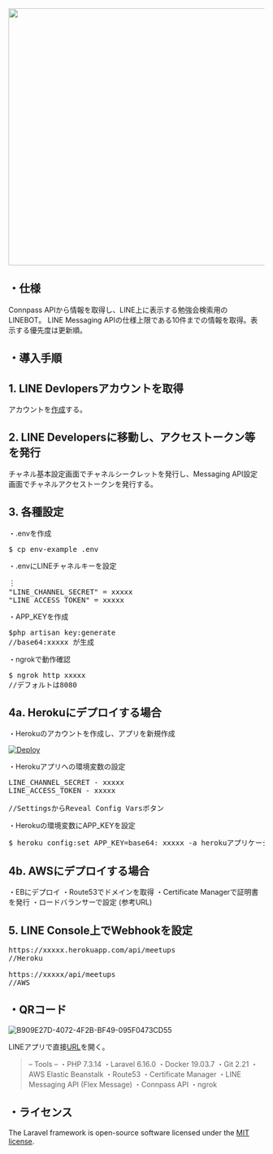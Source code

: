<img src="https://user-images.githubusercontent.com/60056670/76921655-e543ae80-6911-11ea-85d4-7524d1fe82b5.jpeg" width="506px">

## ・仕様
Connpass APIから情報を取得し、LINE上に表示する勉強会検索用のLINEBOT。
LINE Messaging APIの仕様上限である10件までの情報を取得。表示する優先度は更新順。
## ・導入手順
## 1. LINE Devlopersアカウントを取得
アカウントを[作成](https://business.line.me)する。

## 2. LINE Developersに移動し、アクセストークン等を発行

チャネル基本設定画面でチャネルシークレットを発行し、Messaging API設定画面でチャネルアクセストークンを発行する。

## 3. 各種設定

・.envを作成
<pre>
$ cp env-example .env
</pre>

・.envにLINEチャネルキーを設定
<pre>
︙
"LINE_CHANNEL_SECRET" = xxxxx
"LINE_ACCESS_TOKEN" = xxxxx
</pre>

・APP_KEYを作成

<pre>
$php artisan key:generate
//base64:xxxxx が生成
</pre>

・ngrokで動作確認
<pre>
$ ngrok http xxxxx
//デフォルトは8080
</pre>

## 4a. Herokuにデプロイする場合

・Herokuのアカウントを作成し、アプリを新規作成

[![Deploy](https://www.herokucdn.com/deploy/button.png)](https://heroku.com/deploy)

・Herokuアプリへの環境変数の設定
<pre>
LINE_CHANNEL_SECRET - xxxxx
LINE_ACCESS_TOKEN - xxxxx

//SettingsからReveal Config Varsボタン
</pre>

・Herokuの環境変数にAPP_KEYを設定
<pre>
$ heroku config:set APP_KEY=base64: xxxxx -a herokuアプリケーション名
</pre>

## 4b. AWSにデプロイする場合
・EBにデプロイ
・Route53でドメインを取得
・Certificate Managerで証明書を発行
・ロードバランサーで設定
(参考URL)

## 5. LINE Console上でWebhookを設定
<pre>
https://xxxxx.herokuapp.com/api/meetups
//Heroku

https://xxxxx/api/meetups
//AWS
</pre>

## ・QRコード
![B909E27D-4072-4F2B-BF49-095F0473CD55](https://user-images.githubusercontent.com/60056670/76936499-64e37480-6936-11ea-9834-92e657e7ca42.jpeg)

LINEアプリで直接[URL](http://line.me/ti/p/@815sztgc)を開く。
>    – Tools –
>・PHP 7.3.14
>・Laravel 6.16.0
>・Docker 19.03.7
>・Git 2.21
>・AWS Elastic Beanstalk
>・Route53
>・Certificate Manager
>・LINE Messaging API (Flex Message)
>・Connpass API
>・ngrok

## ・ライセンス

The Laravel framework is open-source software licensed under the [MIT license](https://opensource.org/licenses/MIT).
